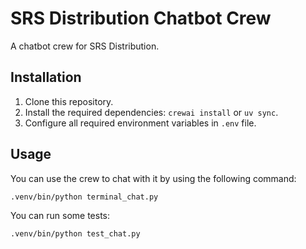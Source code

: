# SRS Distribution Chatbot Crew

A chatbot crew for SRS Distribution.

## Installation

1. Clone this repository.
2. Install the required dependencies: `crewai install` or `uv sync`.
3. Configure all required environment variables in `.env` file.

## Usage

You can use the crew to chat with it by using the following command:

```bash
.venv/bin/python terminal_chat.py
```

You can run some tests:

```bash
.venv/bin/python test_chat.py
```